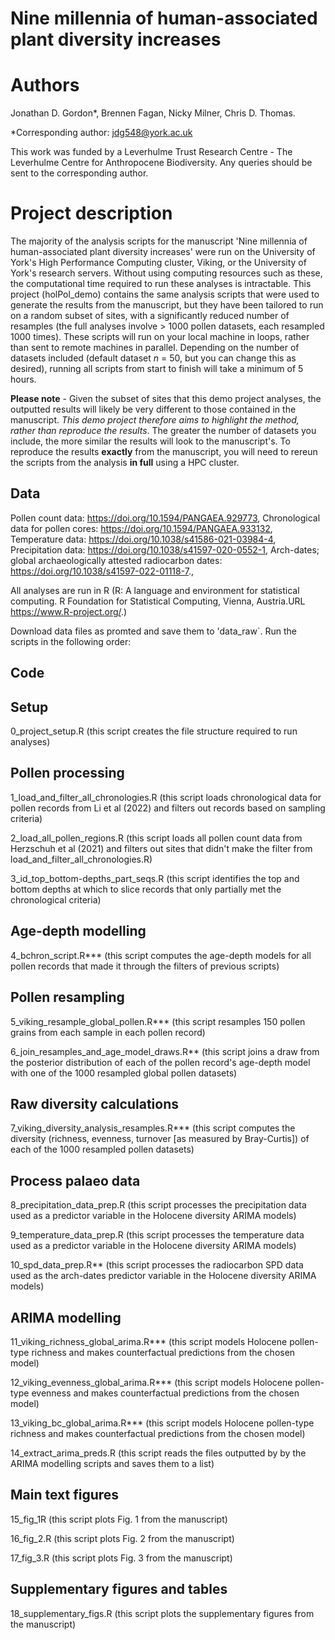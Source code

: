 # Nine millennia of human-associated plant diversity increases

# Authors
Jonathan D. Gordon*, Brennen Fagan, Nicky Milner, Chris D. Thomas. 

*Corresponding author: jdg548@york.ac.uk

This work was funded by a Leverhulme Trust Research Centre - The Leverhulme Centre for 
Anthropocene Biodiversity. Any queries should be sent to the corresponding author.

# Project description
The majority of the analysis scripts for the manuscript 'Nine millennia of human-associated plant diversity increases' 
were run on the  University of York's High Performance Computing cluster, Viking, or the University of York's research servers. 
Without using computing resources such as these, the computational time required to run these analyses is intractable. 
This project (holPol_demo) contains the same analysis scripts that were used to generate the results from the manuscript, 
but they have been tailored to run on a random subset of sites, with a significantly reduced number of resamples (the full analyses 
involve > 1000 pollen datasets, each resampled 1000 times). These scripts will run on your local machine in loops, rather than sent 
to remote machines in parallel. Depending on the number of datasets included (default dataset *n* = 50, but you can change this as desired), 
running all scripts from start to finish will take a minimum of 5 hours.  

**Please note** - Given the subset of sites that this demo project analyses, the outputted results will likely be very different
to those contained in the manuscript. *This demo project therefore aims to highlight the method, rather than reproduce the results*. 
The greater the number of datasets you include, the more similar the results will look to the manuscript's.
To reproduce the results **exactly** from the manuscript, you will need to rereun the scripts from the analysis **in full** using a HPC cluster.

## Data 

Pollen count data: https://doi.org/10.1594/PANGAEA.929773,
Chronological data for pollen cores: https://doi.org/10.1594/PANGAEA.933132,
Temperature data: https://doi.org/10.1038/s41586-021-03984-4,
Precipitation data:  https://doi.org/10.1038/s41597-020-0552-1,
Arch-dates; global archaeologically attested radiocarbon dates: 
https://doi.org/10.1038/s41597-022-01118-7.,


All analyses are run in R (R: A language and environment for statistical 
computing. R Foundation for Statistical Computing, Vienna, Austria.URL
https://www.R-project.org/.)


Download data files as promted and save them to 'data_raw`. 
Run the scripts in the following order:


## Code

## Setup

0_project_setup.R (this script creates the file structure required to run analyses)

## Pollen processing

1_load_and_filter_all_chronologies.R (this script loads chronological data for pollen records from Li et al (2022) and filters out records based on sampling criteria)   

2_load_all_pollen_regions.R (this script loads all pollen count data from Herzschuh et al (2021) and filters out sites that didn't make the filter from load_and_filter_all_chronologies.R)

3_id_top_bottom-depths_part_seqs.R (this script identifies the top and bottom depths at which to slice records that only partially met the chronological criteria)   

## Age-depth modelling

4_bchron_script.R*** (this script computes the age-depth models for all pollen records that made it through the filters of previous scripts)

## Pollen resampling

5_viking_resample_global_pollen.R*** (this script resamples 150 pollen grains from each sample in each pollen record)

6_join_resamples_and_age_model_draws.R** (this script joins a draw from the posterior distribution of each of the pollen record's age-depth model with one of the 1000 resampled global pollen datasets)

## Raw diversity calculations

7_viking_diversity_analysis_resamples.R*** (this script computes the diversity (richness, evenness, turnover [as measured by Bray-Curtis]) of each of the 1000 resampled pollen datasets)

## Process palaeo data

8_precipitation_data_prep.R (this script processes the precipitation data used as a predictor variable in the Holocene diversity ARIMA models)

9_temperature_data_prep.R (this script processes the temperature data used as a predictor variable in the Holocene diversity ARIMA models)

10_spd_data_prep.R** (this script processes the radiocarbon SPD data used as the arch-dates predictor variable in the Holocene diversity ARIMA models)

## ARIMA modelling

11_viking_richness_global_arima.R*** (this script models Holocene pollen-type richness and makes counterfactual predictions from the chosen model)

12_viking_evenness_global_arima.R*** (this script models Holocene pollen-type evenness and makes counterfactual predictions from the chosen model)

13_viking_bc_global_arima.R*** (this script models Holocene pollen-type richness and makes counterfactual predictions from the chosen model)

14_extract_arima_preds.R (this script reads the files outputted by by the ARIMA modelling scripts and saves them to a list)

## Main text figures

15_fig_1R (this script plots Fig. 1 from the manuscript)
 
16_fig_2.R (this script plots Fig. 2 from the manuscript)

17_fig_3.R (this script plots Fig. 3 from the manuscript)

## Supplementary figures and tables

18_supplementary_figs.R (this script plots the supplementary figures from the manuscript)











